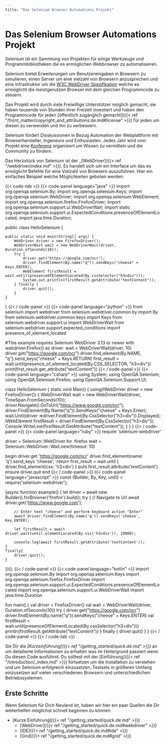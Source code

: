 ```yaml
---
title: "Das Selenium Browser Automations Projekt"
---
```



# Das Selenium Browser Automations Projekt

Selenium ist ein Sammlung von Projekten für einige Werkzeuge und Programmbibliotheken
die es ermöglichen Webbrowser zu automatisieren.

Selenium bietet Erweiterungen um Benutzereingaben in Browsern zu simulieren,
einen Server um eine vielzahl von Browsern anzusprechen und eine Infrastruktur
um die [W3C WebDriver Spezifikation](//www.w3.org/TR/webdriver/) welche 
es ermöglicht die meistgenutzen Browser mit dem gleichen Programmcode
zu steuern.

Das Projekt wird durch viele Freiwillige Unterstützer möglich gemacht, sie haben
tausende von Stunden ihrer Freizeit investiert und haben den Programmcode für 
jeden [öffentlich zugänglich gemacht]({{< ref "/front_matter/copyright_and_attributions.de.md#license" >}})
für jeden um diesen zu verwenden und ihn zu verbessern.

Selenium fördert Disskussionen in Bezug Automation der Webplattform mit Browserhersteller, 
Ingeneure und Enthusiasten. Jedes Jahr wird vom Projekt eine [Konferenz](//seleniumconf.com/) 
organisiert um Wissen zu vermitteln und die Community zu fördern.


Das Herzstück von Selenium ist der _[WebDriver]({{< ref "/webdriver/_index.md" >}})_. Es 
handelt sich um ein Interface um das es ermöglicht Befehle für eine Vielzahl von Browsern
auszuführen. Hier ein einfaches Beispiel welche Möglichkeiten geboten werden: 


{{< code-tab >}}
  {{< code-panel language="java" >}}
import org.openqa.selenium.By;
import org.openqa.selenium.Keys;
import org.openqa.selenium.WebDriver;
import org.openqa.selenium.WebElement;
import org.openqa.selenium.firefox.FirefoxDriver;
import org.openqa.selenium.support.ui.WebDriverWait;
import static org.openqa.selenium.support.ui.ExpectedConditions.presenceOfElementLocated;
import java.time.Duration;

public class HelloSelenium {

    public static void main(String[] args) {
        WebDriver driver = new FirefoxDriver();
        WebDriverWait wait = new WebDriverWait(driver, Duration.ofSeconds(10));
        try {
            driver.get("https://google.com/ncr");
            driver.findElement(By.name("q")).sendKeys("cheese" + Keys.ENTER);
            WebElement firstResult = wait.until(presenceOfElementLocated(By.cssSelector("h3>div")));
            System.out.println(firstResult.getAttribute("textContent"));
        } finally {
            driver.quit();
        }
    }
}
  {{< / code-panel >}}
  {{< code-panel language="python" >}}
from selenium import webdriver
from selenium.webdriver.common.by import By
from selenium.webdriver.common.keys import Keys
from selenium.webdriver.support.ui import WebDriverWait
from selenium.webdriver.support.expected_conditions import presence_of_element_located

#This example requires Selenium WebDriver 3.13 or newer
with webdriver.Firefox() as driver:
    wait = WebDriverWait(driver, 10)
    driver.get("https://google.com/ncr")
    driver.find_element(By.NAME, "q").send_keys("cheese" + Keys.RETURN)
    first_result = wait.until(presence_of_element_located(By.CSS_SELECTOR, "h3>div"))
    print(first_result.get_attribute("textContent"))
  {{< / code-panel >}}
  {{< code-panel language="csharp" >}}
using System;
using OpenQA.Selenium;
using OpenQA.Selenium.Firefox;
using OpenQA.Selenium.Support.UI;

class HelloSelenium {
  static void Main() {
    using(IWebDriver driver = new FirefoxDriver()) {
      WebDriverWait wait = new WebDriverWait(driver, TimeSpan.FromSeconds(10));
      driver.Navigate().GoToUrl("https://www.google.com/ncr");
      driver.FindElement(By.Name("q")).SendKeys("cheese" + Keys.Enter);
      wait.Until(driver =>driver.FindElement(By.CssSelector("h3>div")).Displayed);
      IWebElement firstResult = driver.FindElement(By.CssSelector("h3>div"));
      Console.WriteLine(firstResult.GetAttribute("textContent"));
    }
  }
}
  {{< / code-panel >}}
  {{< code-panel language="ruby" >}}
require 'selenium-webdriver'

driver = Selenium::WebDriver.for :firefox
wait = Selenium::WebDriver::Wait.new(timeout: 10)

begin
  driver.get 'https://google.com/ncr'
  driver.find_element(name: 'q').send_keys 'cheese', :return
  first_result = wait.until { driver.find_element(css: 'h3>div') }
  puts first_result.attribute('textContent')
ensure
  driver.quit
end
  {{< / code-panel >}}
  {{< code-panel language="javascript" >}}
const {Builder, By, Key, until} = require('selenium-webdriver');

(async function example() {
    let driver = await new Builder().forBrowser('firefox').build();
    try {
        // Navigate to Url
        await driver.get('https://www.google.com');

        // Enter text "cheese" and perform keyboard action "Enter"
        await driver.findElement(By.name('q')).sendKeys('cheese', Key.ENTER);

        let firstResult = await driver.wait(until.elementLocated(By.css('h3>div')), 10000);

        console.log(await firstResult.getAttribute('textContent'));
    }
    finally{
        driver.quit();
    }
})();
  {{< / code-panel >}}
  {{< code-panel language="kotlin" >}}
import org.openqa.selenium.By
import org.openqa.selenium.Keys
import org.openqa.selenium.firefox.FirefoxDriver
import org.openqa.selenium.support.ui.ExpectedConditions.presenceOfElementLocated
import org.openqa.selenium.support.ui.WebDriverWait
import java.time.Duration

fun main() {
    val driver = FirefoxDriver()
    val wait = WebDriverWait(driver, Duration.ofSeconds(10))
    try {
        driver.get("https://google.com/ncr")
        driver.findElement(By.name("q")).sendKeys("cheese" + Keys.ENTER)
        val firstResult = wait.until(presenceOfElementLocated(By.cssSelector("h3>div")))
        println(firstResult.getAttribute("textContent"))
    } finally {
        driver.quit()
    }
}
  {{< / code-panel >}}
{{< / code-tab >}}


Sie Dir die _[Kurzeinführung]({{< ref "/getting_started/quick.de.md" >}})_ an um detailierte
Informationen zu erhalten was im Hintergrund passiert wenn Du diesen Code ausführst.
Du solltest mit der [Einführung]({{< ref "/introduction/_index.md" >}}) fortsetzen
um die Installation zu verstehen und um Selenium erfolgreich einzusetzen, Testsets in größeren
Umfang einzusetzen auf vielen verschiedenen Browsern und unterschiedlichen Betriebssystemen.


## Erste Schritte

Wenn Selenium für Dich Neuland ist, haben wir hier ein paar Quellen die Dir weiterhelfen
möglichst schnell beginnen zu können.


* [Kurze Einführung]({{< ref "/getting_started/quick.de.md" >}})
  * [WebDriver]({{< ref "/getting_started/quick.de.md#webdriver" >}})
  * [IDE]({{< ref "/getting_started/quick.de.md#ide" >}})
  * [Grid]({{< ref "/getting_started/quick.de.md#grid" >}})

